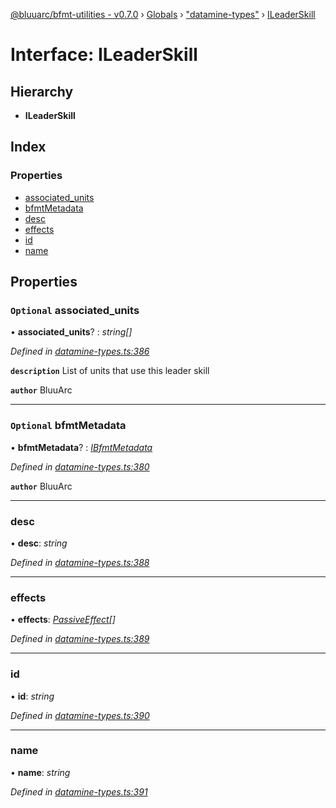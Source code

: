 [@bluuarc/bfmt-utilities - v0.7.0](../README.md) › [Globals](../globals.md) › ["datamine-types"](../modules/_datamine_types_.md) › [ILeaderSkill](_datamine_types_.ileaderskill.md)

# Interface: ILeaderSkill

## Hierarchy

* **ILeaderSkill**

## Index

### Properties

* [associated_units](_datamine_types_.ileaderskill.md#optional-associated_units)
* [bfmtMetadata](_datamine_types_.ileaderskill.md#optional-bfmtmetadata)
* [desc](_datamine_types_.ileaderskill.md#desc)
* [effects](_datamine_types_.ileaderskill.md#effects)
* [id](_datamine_types_.ileaderskill.md#id)
* [name](_datamine_types_.ileaderskill.md#name)

## Properties

### `Optional` associated_units

• **associated_units**? : *string[]*

*Defined in [datamine-types.ts:386](https://github.com/BluuArc/bfmt-utilities/blob/master/src/datamine-types.ts#L386)*

**`description`** List of units that use this leader skill

**`author`** BluuArc

___

### `Optional` bfmtMetadata

• **bfmtMetadata**? : *[IBfmtMetadata](_datamine_types_.ibfmtmetadata.md)*

*Defined in [datamine-types.ts:380](https://github.com/BluuArc/bfmt-utilities/blob/master/src/datamine-types.ts#L380)*

**`author`** BluuArc

___

###  desc

• **desc**: *string*

*Defined in [datamine-types.ts:388](https://github.com/BluuArc/bfmt-utilities/blob/master/src/datamine-types.ts#L388)*

___

###  effects

• **effects**: *[PassiveEffect](../modules/_datamine_types_.md#passiveeffect)[]*

*Defined in [datamine-types.ts:389](https://github.com/BluuArc/bfmt-utilities/blob/master/src/datamine-types.ts#L389)*

___

###  id

• **id**: *string*

*Defined in [datamine-types.ts:390](https://github.com/BluuArc/bfmt-utilities/blob/master/src/datamine-types.ts#L390)*

___

###  name

• **name**: *string*

*Defined in [datamine-types.ts:391](https://github.com/BluuArc/bfmt-utilities/blob/master/src/datamine-types.ts#L391)*
